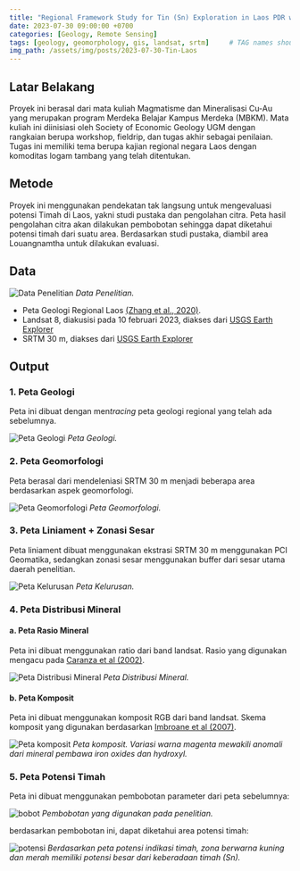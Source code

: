 ```yaml
---
title: "Regional Framework Study for Tin (Sn) Exploration in Laos PDR with Special Case Study Louangnamtha Area"
date: 2023-07-30 09:00:00 +0700
categories: [Geology, Remote Sensing]
tags: [geology, geomorphology, gis, landsat, srtm]     # TAG names should always be lowercase
img_path: /assets/img/posts/2023-07-30-Tin-Laos
---
```


## Latar Belakang
Proyek ini berasal dari mata kuliah Magmatisme dan Mineralisasi Cu-Au yang merupakan program Merdeka Belajar Kampus Merdeka (MBKM). Mata kuliah ini diinisiasi oleh Society of Economic Geology UGM dengan rangkaian berupa workshop, fieldrip, dan tugas akhir sebagai penilaian. Tugas ini memiliki tema berupa kajian regional negara Laos dengan komoditas logam tambang yang telah ditentukan.

## Metode
Proyek ini menggunakan pendekatan tak langsung untuk mengevaluasi potensi Timah di Laos, yakni studi pustaka dan pengolahan citra. Peta hasil pengolahan citra akan dilakukan pembobotan sehingga dapat diketahui potensi timah dari suatu area. Berdasarkan studi pustaka, diambil area Louangnamtha untuk dilakukan evaluasi.

## Data
![Data Penelitian](data.jpg)
_Data Penelitian._

- Peta Geologi Regional Laos [(Zhang et al., 2020)](https://doi.org/10.1016/j.oregeorev.2020.103582).
- Landsat 8, diakusisi pada 10 februari 2023, diakses dari [USGS Earth Explorer](https://earthexplorer.usgs.gov/)
- SRTM 30 m, diakses dari  [USGS Earth Explorer](https://earthexplorer.usgs.gov/)

## Output
### 1. Peta Geologi  
Peta ini dibuat dengan men*tracing* peta geologi regional yang telah ada sebelumnya.  

![Peta Geologi](peta_geologi.jpg)
_Peta Geologi._

### 2. Peta Geomorfologi 
Peta berasal dari mendeleniasi SRTM 30 m menjadi beberapa area berdasarkan aspek geomorfologi.

![Peta Geomorfologi](peta_geomorf.jpg)
_Peta Geomorfologi._

### 3. Peta Liniament + Zonasi Sesar
Peta liniament dibuat menggunakan ekstrasi SRTM 30 m menggunakan PCI Geomatika, sedangkan zonasi sesar menggunakan buffer dari sesar utama daerah penelitian.

![Peta Kelurusan](peta_kelurusan.jpg)
_Peta Kelurusan._

### 4. Peta Distribusi Mineral
#### a. Peta Rasio Mineral
Peta ini dibuat menggunakan ratio dari band landsat. Rasio yang digunakan mengacu pada [Caranza et al (2002)](https://doi.org/10.1080/01431160110115014).

![Peta Distribusi Mineral](peta_distribusi_mineral.jpg)
_Peta Distribusi Mineral._

#### b. Peta Komposit
Peta ini dibuat menggunakan komposit RGB dari band landsat. Skema komposit yang digunakan berdasarkan [Imbroane et al (2007)](https://dx.doi.org/10.1109/SYNASC.2007.52).

![Peta komposit](peta_komposit.jpg)
_Peta komposit. Variasi warna magenta mewakili anomali dari mineral pembawa iron oxides dan hydroxyl._

### 5. Peta Potensi Timah
Peta ini dibuat menggunakan pembobotan parameter dari peta sebelumnya: 

![bobot](bobot.jpg)
_Pembobotan yang digunakan pada penelitian._

berdasarkan pembobotan ini, dapat diketahui area potensi timah:

![potensi](peta_potensi.jpg)
_Berdasarkan peta potensi indikasi timah, zona berwarna kuning dan merah memiliki potensi besar dari keberadaan timah (Sn)._
